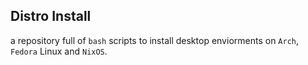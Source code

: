 ## Distro Install

a repository full of `bash` scripts to install desktop enviorments
on `Arch`, `Fedora` Linux and `NixOS`.

